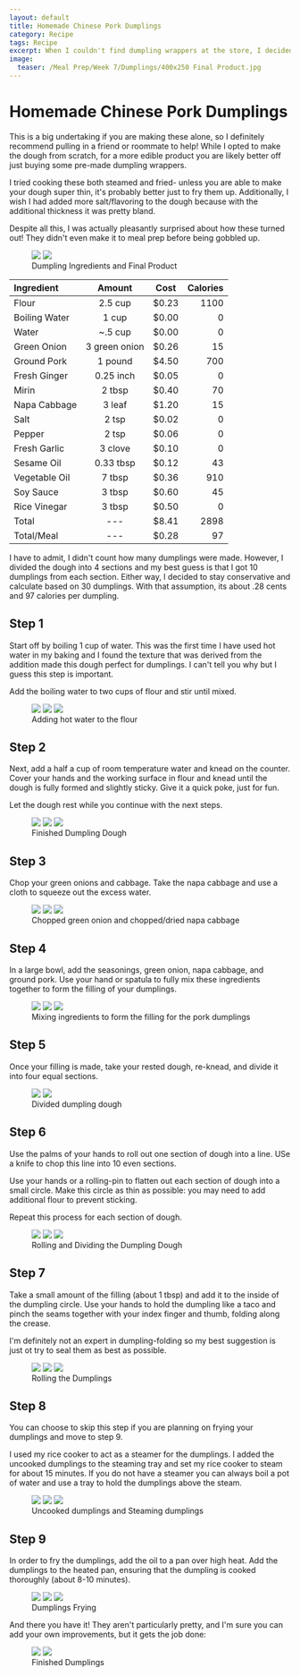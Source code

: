```yaml
---
layout: default
title: Homemade Chinese Pork Dumplings
category: Recipe
tags: Recipe
excerpt: When I couldn't find dumpling wrappers at the store, I decided to make some myself. 
image:
  teaser: /Meal Prep/Week 7/Dumplings/400x250 Final Product.jpg
---
```


# Homemade Chinese Pork Dumplings

This is a big undertaking if you are making these alone, so I definitely recommend pulling in a friend or roommate to help! While I opted to make the dough from scratch, for a more edible product you are likely better off just buying some pre-made dumpling wrappers. 

I tried cooking these both steamed and fried- unless you are able to make your dough super thin, it's probably better just to fry them up. Additionally, I wish I had added more salt/flavoring to the dough because with the additional thickness it was pretty bland. 

Despite all this, I was actually pleasantly surprised about how these turned out! They didn't even make it to meal prep before being gobbled up. 

<figure class="half">
  <img src="{{ site.url }}/images/Meal Prep/Week 7/Dumplings/0 Ingredients.jpg">
  <img src="{{ site.url }}/images/Meal Prep/Week 7/Dumplings/0.5 Finished Product2.jpg">
	<figcaption>Dumpling Ingredients and Final Product</figcaption>
</figure>

**Ingredient** | **Amount** | **Cost** |   **Calories**
|:------------- |:-------------:| :-----:|   -----:|
Flour	|	2.5	cup	|	 $0.23 	|	1100
Boiling Water	|	1 cup	|	 $0.00 	|	0
Water	|	~.5 cup	|	 $0.00 	|	0
Green Onion	|	3	green onion	|	 $0.26 	|	15
Ground Pork	|	1	pound	|	 $4.50 	|	700
Fresh Ginger	|	0.25	inch	|	 $0.05 	|	0
Mirin	|	2	tbsp	|	 $0.40 	|	70
Napa Cabbage	|	3	leaf	|	 $1.20 	|	15
Salt	|	2	tsp	|	 $0.02 	|	0
Pepper	|	2	tsp	|	 $0.06 	|	0
Fresh Garlic	|	3	clove	|	 $0.10 	|	0
Sesame Oil	|	0.33	tbsp	|	 $0.12 	|	43
Vegetable Oil	|	7	tbsp	|	 $0.36 	|	910
Soy Sauce	|	3	tbsp	|	 $0.60 	|	45
Rice Vinegar	|	3	tbsp	|	 $0.50 	|	0
Total	|	---		|	 $8.41 	|	2898
Total/Meal	|	---		|	 $0.28 	|	97

I have to admit, I didn't count how many dumplings were made. However, I divided the dough into 4 sections and my best guess is that I got 10 dumplings from each section. Either way, I decided to stay conservative and calculate based on 30 dumplings. With that assumption, its about .28 cents and 97 calories per dumpling. 

<h2> Step 1 </h2>

Start off by boiling 1 cup of water. This was the first time I have used hot water in my baking and I found the texture that was derived from the addition made this dough perfect for dumplings. I can't tell you why but I guess this step is important.

Add the boiling water to two cups of flour and stir until mixed. 

<figure class="third">
  <img src="{{ site.url }}/images/Meal Prep/Week 7/Dumplings/1 Flour.jpg">
  <img src="{{ site.url }}/images/Meal Prep/Week 7/Dumplings/1.3 Make Hole.jpg">
  <img src="{{ site.url }}/images/Meal Prep/Week 7/Dumplings/1.5 Add Hot Water.jpg">
	<figcaption> Adding hot water to the flour </figcaption>
</figure>

<h2> Step 2 </h2>

Next, add a half a cup of room temperature water and knead on the counter. Cover your hands and the working surface in flour and knead until the dough is fully formed and slightly sticky. Give it a quick poke, just for fun. 

Let the dough rest while you continue with the next steps. 

<figure class="third">
  <img src="{{ site.url }}/images/Meal Prep/Week 7/Dumplings/2 MixedDough.jpg">
  <img src="{{ site.url }}/images/Meal Prep/Week 7/Dumplings/2.3 Finished Dough4.jpg">
  <img src="{{ site.url }}/images/Meal Prep/Week 7/Dumplings/2.5 Poke.jpg">
	<figcaption> Finished Dumpling Dough </figcaption>
</figure>

<h2> Step 3 </h2>

Chop your green onions and cabbage. Take the napa cabbage and use a cloth to squeeze out the excess water.  

<figure class="third">
  <img src="{{ site.url }}/images/Meal Prep/Week 7/Dumplings/3 Chopped2.jpg">
  <img src="{{ site.url }}/images/Meal Prep/Week 7/Dumplings/3.5 Dried Cabbage.jpg">
  <img src="{{ site.url }}/images/Meal Prep/Week 7/Dumplings/3.7 Chopped.jpg">
	<figcaption> Chopped green onion and chopped/dried napa cabbage </figcaption>
</figure>

<h2> Step 4 </h2>

In a large bowl, add the seasonings, green onion, napa cabbage, and ground pork. Use your hand or spatula to fully mix these ingredients together to form the filling of your dumplings. 

<figure class="third">
  <img src="{{ site.url }}/images/Meal Prep/Week 7/Dumplings/4 Mixed Ingredients 2.jpg">
  <img src="{{ site.url }}/images/Meal Prep/Week 7/Dumplings/4.3 Mixed Ingredients.jpg">
  <img src="{{ site.url }}/images/Meal Prep/Week 7/Dumplings/4.5 Mixing All Ingredients.jpg">
	<figcaption> Mixing ingredients to form the filling for the pork dumplings  </figcaption>
</figure>

<h2> Step 5 </h2>

Once your filling is made, take your rested dough, re-knead, and divide it into four equal sections. 

<figure class="half">
  <img src="{{ site.url }}/images/Meal Prep/Week 7/Dumplings/5 Rolled Dough3.jpg">
  <img src="{{ site.url }}/images/Meal Prep/Week 7/Dumplings/5.3 Sectioned Dough.jpg">
	<figcaption>Divided dumpling dough</figcaption>
</figure>

<h2> Step 6 </h2>

Use the palms of your hands to roll out one section of dough into a line. USe a knife to chop this line into 10 even sections. 

Use your hands or a rolling-pin to flatten out each section of dough into a small circle. Make this circle as thin as possible: you may need to add additional flour to prevent sticking.

Repeat this process for each section of dough. 

<figure class="third">
  <img src="{{ site.url }}/images/Meal Prep/Week 7/Dumplings/6 Dough Line.jpg">
  <img src="{{ site.url }}/images/Meal Prep/Week 7/Dumplings/6.3 Dough Chopped Line.jpg">
  <img src="{{ site.url }}/images/Meal Prep/Week 7/Dumplings/6.5 Rolled Dough.jpg">
	<figcaption> Rolling and Dividing the Dumpling Dough </figcaption>
</figure>

<h2> Step 7 </h2>

Take a small amount of the filling (about 1 tbsp) and add it to the inside of the dumpling circle. Use your hands to hold the dumpling like a taco and pinch the seams together with your index finger and thumb, folding along the crease.

I'm definitely not an expert in dumpling-folding so my best suggestion is just ot try to seal them as best as possible. 

<figure class="third">
  <img src="{{ site.url }}/images/Meal Prep/Week 7/Dumplings/7 DumplingInside.jpg">
  <img src="{{ site.url }}/images/Meal Prep/Week 7/Dumplings/7.3 RolledDumpling.jpg">
  <img src="{{ site.url }}/images/Meal Prep/Week 7/Dumplings/7.5 Rolling Dumplings.jpg">
	<figcaption> Rolling the Dumplings </figcaption>
</figure>

<h2> Step 8 </h2>

You can choose to skip this step if you are planning on frying your dumplings and move to step 9. 

I used my rice cooker to act as a steamer for the dumplings. I added the uncooked dumplings to the steaming tray and set my rice cooker to steam for about 15 minutes. If you do not have a steamer you can always boil a pot of water and use a tray to hold the dumplings above the steam.

<figure class="third">
  <img src="{{ site.url }}/images/Meal Prep/Week 7/Dumplings/8 Uncooked Dumplings.jpg">
  <img src="{{ site.url }}/images/Meal Prep/Week 7/Dumplings/8.3 Steam1.jpg">
  <img src="{{ site.url }}/images/Meal Prep/Week 7/Dumplings/8.5 Steaming.jpg">
	<figcaption> Uncooked dumplings and Steaming dumplings </figcaption>
</figure>

<h2> Step 9 </h2>

In order to fry the dumplings, add the oil to a pan over high heat. Add the dumplings to the heated pan, ensuring that the dumpling is cooked thoroughly (about 8-10 minutes). 

<figure class="third">
  <img src="{{ site.url }}/images/Meal Prep/Week 7/Dumplings/9 Frying2.jpg">
  <img src="{{ site.url }}/images/Meal Prep/Week 7/Dumplings/9.3 Frying1.jpg">
  <img src="{{ site.url }}/images/Meal Prep/Week 7/Dumplings/9.5 Frying3.jpg">
	<figcaption> Dumplings Frying </figcaption>
</figure>

And there you have it! They aren't particularly pretty, and I'm sure you can add your own improvements, but it gets the job done:

<figure class="half">
  <img src="{{ site.url }}/images/Meal Prep/Week 7/Dumplings/10 Finished Product1.jpg">
  <img src="{{ site.url }}/images/Meal Prep/Week 7/Dumplings/10.5 Finished Product4.jpg">
	<figcaption> Finished Dumplings </figcaption>
</figure>

